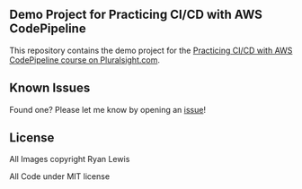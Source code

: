 ## Demo Project for Practicing CI/CD with AWS CodePipeline


This repository contains the demo project for the [Practicing CI/CD with AWS CodePipeline course on Pluralsight.com](http://www.pluralsight.com/courses/practicing-cicd-aws-codepipeline).

## Known Issues

Found one? Please let me know by opening an [issue](https://github.com/ryanmurakami/codepipeline-hbfl/issues)!

## License

All Images copyright Ryan Lewis

All Code under MIT license

